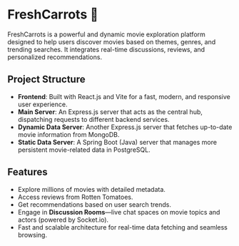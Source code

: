 # FreshCarrots 🥕

FreshCarrots is a powerful and dynamic movie exploration platform designed to help users discover movies based on themes, genres, and trending searches. It integrates real-time discussions, reviews, and personalized recommendations.

## Project Structure

- **Frontend**: Built with React.js and Vite for a fast, modern, and responsive user experience.
- **Main Server**: An Express.js server that acts as the central hub, dispatching requests to different backend services.
- **Dynamic Data Server**: Another Express.js server that fetches up-to-date movie information from MongoDB.
- **Static Data Server**: A Spring Boot (Java) server that manages more persistent movie-related data in PostgreSQL.

## Features

- Explore millions of movies with detailed metadata.
- Access reviews from Rotten Tomatoes.
- Get recommendations based on user search trends.
- Engage in **Discussion Rooms**—live chat spaces on movie topics and actors (powered by Socket.io).
- Fast and scalable architecture for real-time data fetching and seamless browsing.
